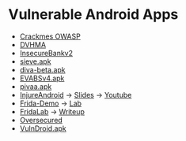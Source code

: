 # Vulnerable Android Apps

* [Crackmes OWASP](https://github.com/OWASP/owasp-mstg/tree/master/Crackmes)
* [DVHMA](https://github.com/logicalhacking/DVHMA)
* [InsecureBankv2](https://github.com/dineshshetty/Android-InsecureBankv2)
* [sieve.apk](https://labs.f-secure.com/tools/drozer/)
* [diva-beta.apk](https://payatu.com/damn-insecure-and-vulnerable-app)
* [EVABSv4.apk](https://github.com/abhi-r3v0/EVABS)
* [pivaa.apk](https://github.com/htbridge/pivaa)
* [InjureAndroid](https://github.com/B3nac/InjuredAndroid) &#8594; [Slides](https://docs.google.com/presentation/d/15bi5pndttfCzMEMw8GT2oCHCJvHx_a8YszkkSMtp_jE/mobilepresent#slide=id.p11) &#8594; [Youtube](https://www.youtube.com/watch?v=AqVMfZAboCg)
* [Frida-Demo](https://github.com/t0thkr1s/frida/releases) &#8594; [Lab](https://medium.com/infosec-adventures/introduction-to-frida-5a3f51595ca1)
* [FridaLab](https://rossmarks.uk/blog/fridalab/) &#8594; [Writeup](https://www.shielder.it/blog/fridalab-writeup/)
* [Oversecured](https://github.com/oversecured/ovaa)
* [VulnDroid.apk](https://github.com/mihir-shah99/VulnDroid)